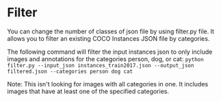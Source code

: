 

# Filter

You can change the number of classes of json file by using filter.py file. It allows you to filter an existing COCO Instances JSON file by categories.

The following command will filter the input instances json to only include images and annotations for the categories person, dog, or cat:
```python filter.py --input_json instances_train2017.json --output_json filtered.json --categories person dog cat```

Note: This isn't looking for images with all categories in one. It includes images that have at least one of the specified categories.
